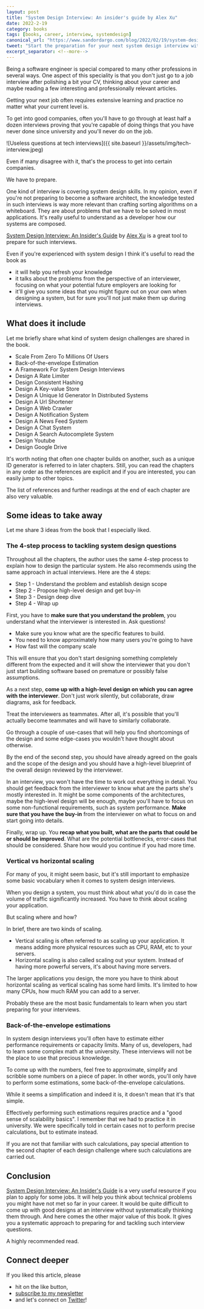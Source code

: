 ```yaml
---
layout: post
title: "System Design Interview: An insider's guide by Alex Xu"
date: 2022-2-19
category: books
tags: [books, career, interview, systemdesign]
canonical_url: "https://www.sandordargo.com/blog/2022/02/19/system-design-interview-by-alex-xu"
tweet: "Start the preparation for your next system design interview with this book."
excerpt_separator: <!--more-->
---
```

Being a software engineer is special compared to many other professions in several ways. One aspect of this speciality is that you don't just go to a job interview after polishing a bit your CV, thinking about your career and maybe reading a few interesting and professionally relevant articles.

Getting your next job often requires extensive learning and practice no matter what your current level is.

To get into good companies, often you'll have to go through at least half a dozen interviews proving that you're capable of doing things that you have never done since university and you'll never do on the job.

![Useless questions at tech interviews]({{ site.baseurl }}/assets/img/tech-interview.jpeg)

Even if many disagree with it, that's the process to get into certain companies.

We have to prepare.

One kind of interview is covering system design skills. In my opinion, even if you're not preparing to become a software architect, the knowledge tested in such interviews is way more relevant than crafting sorting algorithms on a whiteboard. They are about problems that we have to be solved in most applications. It's really useful to understand as a developer how our systems are composed.

[System Design Interview: An Insider's Guide](https://www.amazon.com/gp/product/B08CMF2CQF/ref=as_li_qf_asin_il_tl?ie=UTF8&tag=sandordargo-20&creative=9325&linkCode=as2&creativeASIN=B08CMF2CQF&linkId=6bd98a7b06a1165368754af945bae169) by [Alex Xu](https://twitter.com/alexxubyte) is a great tool to prepare for such interviews.

Even if you're experienced with system design I think it's useful to read the book as 
- it will help you refresh your knowledge
- it talks about the problems from the perspective of an interviewer, focusing on what your potential future employers are looking for
- it'll give you some ideas that you might figure out on your own when designing a system, but for sure you'll not just make them up during interviews.

## What does it include

Let me briefly share what kind of system design challenges are shared in the book.

- Scale From Zero To Millions Of Users
- Back-of-the-envelope Estimation
- A Framework For System Design Interviews
- Design A Rate Limiter
- Design Consistent Hashing
- Design A Key-value Store
- Design A Unique Id Generator In Distributed Systems
- Design A Url Shortener
- Design A Web Crawler
- Design A Notification System
- Design A News Feed System
- Design A Chat System
- Design A Search Autocomplete System
- Design Youtube
- Design Google Drive

It's worth noting that often one chapter builds on another, such as a unique ID generator is referred to in later chapters. Still, you can read the chapters in any order as the references are explicit and if you are interested, you can easily jump to other topics.

The list of references and further readings at the end of each chapter are also very valuable.

## Some ideas to take away

Let me share 3 ideas from the book that I especially liked.

### The 4-step process to tackling system design questions

Throughout all the chapters, the author uses the same 4-step process to explain how to design the particular system. He also recommends using the same approach in actual interviews. Here are the 4 steps:

- Step 1 - Understand the problem and establish design scope
- Step 2 - Propose high-level design and get buy-in
- Step 3 - Design deep dive
- Step 4 - Wrap up

First, you have to **make sure that you understand the problem**, you understand what the interviewer is interested in. Ask questions!
- Make sure you know what are the specific features to build. 
- You need to know approximately how many users you're going to have
- How fast will the company scale

This will ensure that you don't start designing something completely different from the expected and it will show the interviewer that you don't just start building software based on premature or possibly false assumptions.

As a next step, **come up with a high-level design on which you can agree with the interviewer**. Don't just work silently, but collaborate, draw diagrams, ask for feedback.

Treat the interviewers as teammates. After all, it's possible that you'll actually become teammates and will have to similarly collaborate.

Go through a couple of use-cases that will help you find shortcomings of the design and some edge-cases you wouldn't have thought about otherwise.

By the end of the second step, you should have already agreed on the goals and the scope of the design and you should have a high-level blueprint of the overall design reviewed by the interviewer.

In an interview, you won't have the time to work out everything in detail. You should get feedback from the interviewer to know what are the parts she's mostly interested in. It might be some components of the architectures, maybe the high-level design will be enough, maybe you'll have to focus on some non-functional requirements, such as system performance. **Make sure that you have the buy-in** from the interviewer on what to focus on and start going into details.

Finally, wrap up. You **recap what you built, what are the parts that could be or should be improved**. What are the potential bottlenecks, error-cases that should be considered. Share how would you continue if you had more time.

### Vertical vs horizontal scaling

For many of you, it might seem basic, but it's still important to emphasize some basic vocabulary when it comes to system design interviews.

When you design a system, you must think about what you'd do in case the volume of traffic significantly increased. You have to think about scaling your application.

But scaling where and how?

In brief, there are two kinds of scaling.

- Vertical scaling is often referred to as scaling up your application. It means adding more physical resources such as CPU, RAM, etc to your servers.
- Horizontal scaling is also called scaling out your system. Instead of having more powerful servers, it's about having more servers.

The larger applications you design, the more you have to think about horizontal scaling as vertical scaling has some hard limits. It's limited to how many CPUs, how much RAM you can add to a server.

Probably these are the most basic fundamentals to learn when you start preparing for your interviews.

### Back-of-the-envelope estimations 

In system design interviews you'll often have to estimate either performance requirements or capacity limits. Many of us, developers, had to learn some complex math at the university. These interviews will not be the place to use that precious knowledge.

To come up with the numbers, feel free to approximate, simplify and scribble some numbers on a piece of paper. In other words, you'll only have to perform some estimations, some back-of-the-envelope calculations.

While it seems a simplification and indeed it is, it doesn't mean that it's that simple.

Effectively performing such estimations requires practice and a "good sense of scalability basics". I remember that we had to practice it in university. We were specifically told in certain cases not to perform precise calculations, but to estimate instead.

If you are not that familiar with such calculations, pay special attention to the second chapter of each design challenge where such calculations are carried out.

## Conclusion

[System Design Interview: An Insider's Guide](https://www.amazon.com/gp/product/B08CMF2CQF/ref=as_li_qf_asin_il_tl?ie=UTF8&tag=sandordargo-20&creative=9325&linkCode=as2&creativeASIN=B08CMF2CQF&linkId=6bd98a7b06a1165368754af945bae169) is a very useful resource if you plan to apply for some jobs. It will help you think about technical problems you might have not met so far in your career. It would be quite difficult to come up with good designs at an interview without systematically thinking them through. And here comes the other major value of this book. It gives you a systematic approach to preparing for and tackling such interview questions.

A highly recommended read.

## Connect deeper

If you liked this article, please 
- hit on the like button,  
- [subscribe to my newsletter](http://eepurl.com/gvcv1j) 
- and let's connect on [Twitter](https://twitter.com/SandorDargo)!
